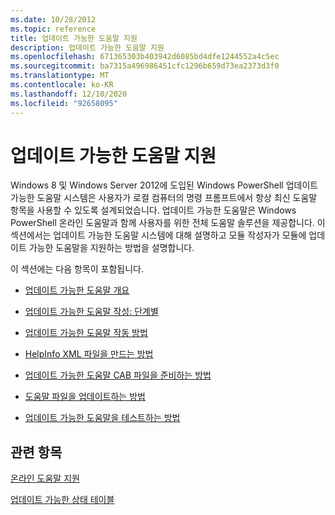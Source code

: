 ```yaml
---
ms.date: 10/28/2012
ms.topic: reference
title: 업데이트 가능한 도움말 지원
description: 업데이트 가능한 도움말 지원
ms.openlocfilehash: 671365303b403942d6085bd4dfe1244552a4c5ec
ms.sourcegitcommit: ba7315a496986451cfc1296b659d73ea2373d3f0
ms.translationtype: MT
ms.contentlocale: ko-KR
ms.lasthandoff: 12/10/2020
ms.locfileid: "92658095"
---
```

# <a name="supporting-updatable-help"></a>업데이트 가능한 도움말 지원

Windows 8 및 Windows Server 2012에 도입된 Windows PowerShell 업데이트 가능한 도움말 시스템은 사용자가 로컬 컴퓨터의 명령 프롬프트에서 항상 최신 도움말 항목을 사용할 수 있도록 설계되었습니다. 업데이트 가능한 도움말은 Windows PowerShell 온라인 도움말과 함께 사용자를 위한 전체 도움말 솔루션을 제공합니다. 이 섹션에서는 업데이트 가능한 도움말 시스템에 대해 설명하고 모듈 작성자가 모듈에 업데이트 가능한 도움말을 지원하는 방법을 설명합니다.

이 섹션에는 다음 항목이 포함됩니다.

- [업데이트 가능한 도움말 개요](./updatable-help-overview.md)

- [업데이트 가능한 도움말 작성: 단계별](./updatable-help-authoring-step-by-step.md)

- [업데이트 가능한 도움말 작동 방법](./how-updatable-help-works.md)

- [HelpInfo XML 파일을 만드는 방법](./how-to-create-a-helpinfo-xml-file.md)

- [업데이트 가능한 도움말 CAB 파일을 준비하는 방법](./how-to-prepare-updatable-help-cab-files.md)

- [도움말 파일을 업데이트하는 방법](./how-to-update-help-files.md)

- [업데이트 가능한 도움말을 테스트하는 방법](./how-to-test-updatable-help.md)

## <a name="see-also"></a>관련 항목

[온라인 도움말 지원](./supporting-online-help.md)

[업데이트 가능한 상태 테이블](/windows/deployment/deploy-whats-new)

